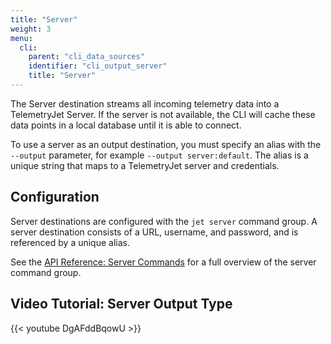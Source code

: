```yaml
---
title: "Server"
weight: 3
menu:
  cli:
    parent: "cli_data_sources"
    identifier: "cli_output_server"
    title: "Server"
---
```


The Server destination streams all incoming telemetry data into a TelemetryJet Server.
If the server is not available, the CLI will cache these data points in a local database until it is able to connect.

To use a server as an output destination, you must specify an alias with the `--output` parameter, for example `--output server:default`. The alias is a unique string that maps to a TelemetryJet server and credentials.

## Configuration

Server destinations are configured with the `jet server` command group. A server destination consists of a URL, username, and password, and is referenced by a unique alias.

See the [API Reference: Server Commands](/api/cli_server/) for a full overview of the server command group.

## Video Tutorial: Server Output Type
{{< youtube DgAFddBqowU >}}